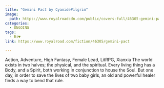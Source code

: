 ```yaml
---
title: "Gemini Pact by CyanidePilgrim"
image:
  path: https://www.royalroadcdn.com/public/covers-full/46305-gemini-pact.jpg
categories:
  - ONGOING
tags:
  - Bi♥
link: https://www.royalroad.com/fiction/46305/gemini-pact

---
```

Action, Adventure, High Fantasy, Female Lead, LitRPG, Xianxia
The world exists in two halves; the physical, and the spiritual. Every living thing has a Body, and a Spirit, both working in conjunction to house the Soul.
But one day, in order to save the lives of two baby girls, an old and powerful healer finds a way to bend that rule.

